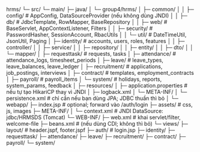 hrms/
└─ src/
   └─ main/
      ├─ java/
      │  └─ group4/hrms/
      │     ├─ common/
      │     │  ├─ config/           # AppConfig, DataSourceProvider (nếu không dùng JNDI)
      │     │  ├─ db/               # JdbcTemplate, RowMapper, BaseRepository
      │     │  ├─ web/              # BaseServlet, AppContextListener, Filters
      │     │  ├─ security/         # PasswordHasher, SessionAccount, RbacUtils
      │     │  └─ util/             # DateTimeUtil, JsonUtil, Paging
      │     ├─ identity/            # accounts, users, roles, features
      │     │  ├─ controller/
      │     │  ├─ service/
      │     │  ├─ repository/
      │     │  ├─ entity/
      │     │  ├─ dto/
      │     │  └─ mapper/
      │     ├─ requesttask/         # requests, tasks
      │     ├─ attendance/          # attendance_logs, timesheet_periods
      │     ├─ leave/               # leave_types, leave_balances, leave_ledger
      │     ├─ recruitment/         # applications, job_postings, interviews
      │     ├─ contract/            # templates, employment_contracts
      │     ├─ payroll/             # payroll_items
      │     └─ system/              # holidays, reports, system_params, feedback
      │
      ├─ resources/
      │  ├─ application.properties  # nếu tự tạo HikariCP thay vì JNDI
      │  ├─ logback.xml
      │  └─ META-INF/
      │     └─ persistence.xml      # chỉ cần nếu bạn dùng JPA; JDBC thuần thì bỏ
      │
      └─ webapp/
         ├─ index.jsp               # optional; forward vào /auth/login
         ├─ assets/                 # css, js, images
         ├─ META-INF/
         │  └─ context.xml          # JNDI DataSource: jdbc/HRMSDS (Tomcat)
         └─ WEB-INF/
            ├─ web.xml              # khai servlet/filter, welcome-file
            ├─ beans.xml            # (nếu dùng CDI; không thì bỏ)
            └─ views/
               ├─ layout/           # header.jspf, footer.jspf
               ├─ auth/             # login.jsp
               ├─ identity/
               ├─ requesttask/
               ├─ attendance/
               ├─ leave/
               ├─ recruitment/
               ├─ contract/
               ├─ payroll/
               └─ system/
